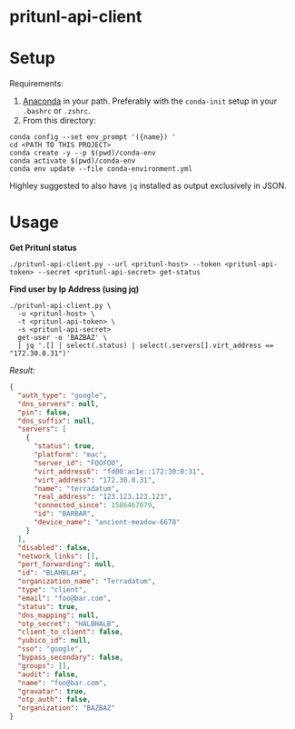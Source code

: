 # pritunl-api-client

# Setup

Requirements:
1. [Anaconda][anaconda] in your path. Preferably with the `conda-init` setup in your `.bashrc` or `.zshrc`.
2. From this directory:
```shell
conda config --set env_prompt '({name}) '
cd <PATH TO THIS PROJECT>
conda create -y --p $(pwd)/conda-env
conda activate $(pwd)/conda-env
conda env update --file conda-environment.yml
```

Highley suggested to also have `jq` installed as output exclusively in JSON.

# Usage

**Get Pritunl status**
```shell script
./pritunl-api-client.py --url <pritunl-host> --token <pritunl-api-token> --secret <pritunl-api-secret> get-status
```

**Find user by Ip Address (using jq)**
```shell script
./pritunl-api-client.py \
  -u <pritunl-host> \
  -t <pritunl-api-token> \
  -s <pritunl-api-secret> 
  get-user -o 'BAZBAZ' \ 
  | jq '.[] | select(.status) | select(.servers[].virt_address == "172.30.0.31")'
```

*Result:*
```json
{
  "auth_type": "google",
  "dns_servers": null,
  "pin": false,
  "dns_suffix": null,
  "servers": [
    {
      "status": true,
      "platform": "mac",
      "server_id": "FOOFOO",
      "virt_address6": "fd00:ac1e::172:30:0:31",
      "virt_address": "172.30.0.31",
      "name": "terradatum",
      "real_address": "123.123.123.123",
      "connected_since": 1586467079,
      "id": "BARBAR",
      "device_name": "ancient-meadow-6678"
    }
  ],
  "disabled": false,
  "network_links": [],
  "port_forwarding": null,
  "id": "BLAHBLAH",
  "organization_name": "Terradatum",
  "type": "client",
  "email": "foo@bar.com",
  "status": true,
  "dns_mapping": null,
  "otp_secret": "HALBHALB",
  "client_to_client": false,
  "yubico_id": null,
  "sso": "google",
  "bypass_secondary": false,
  "groups": [],
  "audit": false,
  "name": "foo@bar.com",
  "gravatar": true,
  "otp_auth": false,
  "organization": "BAZBAZ"
}

```

[anaconda]: https://www.anaconda.com/distribution/
